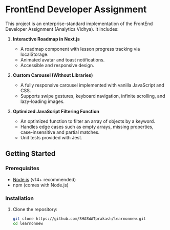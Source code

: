 # FrontEnd Developer Assignment

This project is an enterprise-standard implementation of the FrontEnd Developer Assignment (Analytics Vidhya). It includes:

1. **Interactive Roadmap in Next.js**  
   - A roadmap component with lesson progress tracking via localStorage.
   - Animated avatar and toast notifications.
   - Accessible and responsive design.

2. **Custom Carousel (Without Libraries)**  
   - A fully responsive carousel implemented with vanilla JavaScript and CSS.
   - Supports swipe gestures, keyboard navigation, infinite scrolling, and lazy-loading images.

3. **Optimized JavaScript Filtering Function**  
   - An optimized function to filter an array of objects by a keyword.
   - Handles edge cases such as empty arrays, missing properties, case-insensitive and partial matches.
   - Unit tests provided with Jest.

## Getting Started

### Prerequisites

- [Node.js](https://nodejs.org/en/) (v14+ recommended)
- npm (comes with Node.js)

### Installation

1. Clone the repository:

   ```bash
   git clone https://github.com/SHASWATprakash/learnonnew.git
   cd learnonnew
